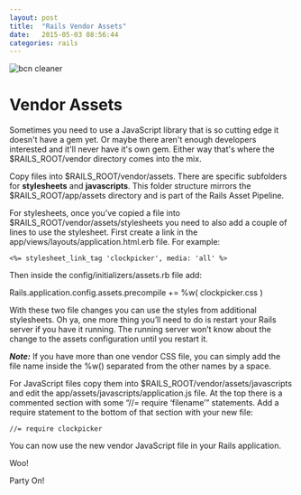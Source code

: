 ```yaml
---
layout: post
title:  "Rails Vendor Assets"
date:   2015-05-03 08:56:44
categories: rails
---
```


<img src="http://www.thehoick.com/images/bcn_blog/bw_cleaner.jpg" title="BCN Cleaner" alt='bcn cleaner' class="post-image"/>

# Vendor Assets

Sometimes you need to use a JavaScript library that is so cutting edge it doesn't have a gem yet.  Or maybe there aren't enough developers interested and it'll never have it's own gem.  Either way that's where the $RAILS_ROOT/vendor directory comes into the mix.

Copy files into $RAILS_ROOT/vendor/assets.  There are specific subfolders for **stylesheets** and **javascripts**.  This folder structure mirrors the $RAILS_ROOT/app/assets directory and is part of the Rails Asset Pipeline.

For stylesheets, once you’ve copied a file into $RAILS_ROOT/vendor/assets/stylesheets you need to also add a couple of lines to use the stylesheet.  First create a link in the app/views/layouts/application.html.erb file. For example:

```
<%= stylesheet_link_tag 'clockpicker', media: 'all' %>
```

Then inside the config/initializers/assets.rb file add:

Rails.application.config.assets.precompile += %w( clockpicker.css )

With these two file changes you can use the styles from additional stylesheets.  Oh ya, one more thing you’ll need to do is restart your Rails server if you have it running. The running server won’t know about the change to the assets configuration until you restart it.

***Note:*** If you have more than one vendor CSS file, you can simply add the file name inside the %w() separated from the other names by a space.

For JavaScript files copy them into $RAILS_ROOT/vendor/assets/javascripts and edit the app/assets/javascripts/application.js file.  At the top there is a commented section with some “//= require ‘filename’” statements.  Add a require statement to the bottom of that section with your new file:

```
//= require clockpicker
```

You can now use the new vendor JavaScript file in your Rails application.

Woo!


Party On!
